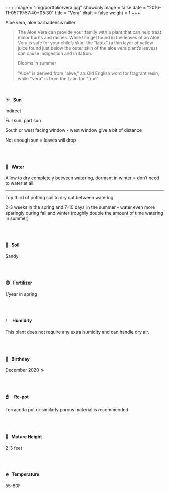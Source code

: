 +++
image = "img/portfolio/vera.jpg"
showonlyimage = false
date = "2016-11-05T19:57:40+05:30"
title = "Vera"
draft = false
weight = 1
+++


Aloe vera, aloe barbadensis miller

<!--more-->

> The Aloe Vera can provide your family with a plant that can help treat minor burns and rashes. While the gel found in the leaves of an Aloe Vera is safe for your child’s skin, the “latex” (a thin layer of yellow juice found just below the outer skin of the aloe vera plant’s leaves) can cause indigestion and irritation.
>
> Blooms in summer
>
>"Aloe" is derived from "alwe," an Old English word for fragrant resin, while "vera" is from the Latin for "true"



</br>

#### :sunny:  &nbsp; Sun
Indirect

Full sun, part sun

South or west facing window - west window give a bit of distance

Not enough sun = leaves will drop

</br></br>

#### :ocean:  &nbsp; Water
Allow to dry completely between watering, dormant in winter = don’t need to water at all

---------
Top third of potting soil to dry out between watering

2-3 weeks in the spring and 7-10 days in the summer - water even more sparingly during fall and winter (roughly double the amount of time watering in summer)

</br></br>

#### :seedling:  &nbsp; Soil
Sandy

</br></br>

#### :yum:  &nbsp; Fertilizer
1/year in spring


</br></br>

#### :droplet: &nbsp; &nbsp; Humidity
This plant does not require any extra humidity and can handle dry air.

</br></br>

#### :cake:  &nbsp; Birthday
December 2020 :capricorn:

</br></br>

#### :point_up:  &nbsp;&nbsp;&nbsp; Re-pot
Terracotta pot or similarly porous material is recommended

</br></br>

#### :triumph:  &nbsp; Mature Height
2-3 feet


</br></br>

#### :fire:  &nbsp; Temperature
55-80F

</br></br>
